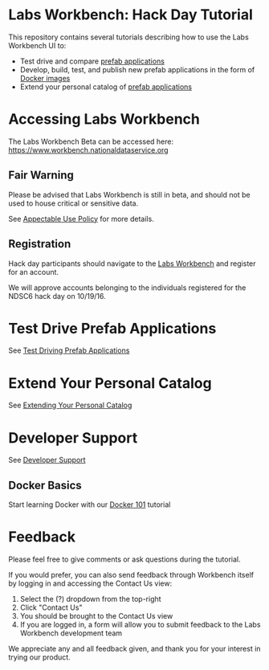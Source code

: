 # Labs Workbench: Hack Day Tutorial
This repository contains several tutorials describing how to use the Labs Workbench UI to:
* Test drive and compare [prefab applications](https://nationaldataservice.atlassian.net/wiki/display/NDSC/NDS+Labs+Services)
* Develop, build, test, and publish new prefab applications in the form of [Docker images](https://hub.docker.com/)
* Extend your personal catalog of [prefab applications](https://github.com/nds-org/ndslabs-specs)

# Accessing Labs Workbench
The Labs Workbench Beta can be accessed here: https://www.workbench.nationaldataservice.org

## Fair Warning
Please be advised that Labs Workbench is still in beta, and should not be used to house critical or sensitive data.

See [Appectable Use Policy](https://nationaldataservice.atlassian.net/wiki/display/NDSC/Acceptable+Use+Policy) for more details.

## Registration
Hack day participants should navigate to the [Labs Workbench](https://www.workbench.nationaldataservice.org/) and register for an account.

We will approve accounts belonging to the individuals registered for the NDSC6 hack day on 10/19/16.

# Test Drive Prefab Applications
See [Test Driving Prefab Applications](testdrive.md)

# Extend Your Personal Catalog
See [Extending Your Personal Catalog](personalize.md)

# Developer Support
See [Developer Support](develop.md)

## Docker Basics
Start learning Docker with our [Docker 101](docker-101/README.md) tutorial

# Feedback
Please feel free to give comments or ask questions during the tutorial.

If you would prefer, you can also send feedback through Workbench itself by logging in and accessing the Contact Us view:
1. Select the (?) dropdown from the top-right
2. Click "Contact Us"
3. You should be brought to the Contact Us view
4. If you are logged in, a form will allow you to submit feedback to the Labs Workbench development team

We appreciate any and all feedback given, and thank you for your interest in trying our product.

